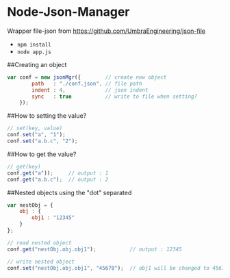 Node-Json-Manager
==============
Wrapper file-json from https://github.com/UmbraEngineering/json-file

* `npm install`
* `node app.js`

##Creating an object
```javascript
var conf = new jsonMgr({        // create new object
        path   : "./conf.json", // file path
        indent : 4,             // json indent
        sync   : true           // write to file when setting?
    });
```

##How to setting the value?
```javascript
// set(key, value)
conf.set("a", "1");
conf.set("a.b.c", "2");
```

##How to get the value?
```javascript
// get(key)
conf.get("a"));     // output : 1
conf.get("a.b.c");  // output : 2      
```

##Nested objects using the "dot" separated
```javascript
var nestObj = {
    obj : {
        obj1 : "12345"
    }
};

// read nested object
conf.get("nestObj.obj.obj1");           // output : 12345

// write nested object
conf.set("nestObj.obj.obj1", "45678");  // obj1 will be changed to 45678
```
